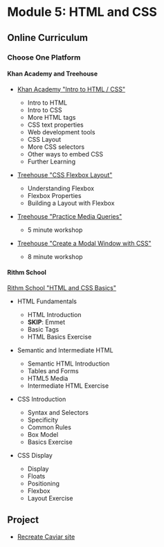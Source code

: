 # Module 5: HTML and CSS
## Online Curriculum

### Choose One Platform

  #### Khan Academy and Treehouse

  - [Khan Academy "Intro to HTML / CSS"](https://www.khanacademy.org/computing/computer-programming/html-css)
    - Intro to HTML
    - Intro to CSS
    - More HTML tags
    - CSS text properties
    - Web development tools
    - CSS Layout
    - More CSS selectors
    - Other ways to embed CSS
    - Further Learning

  - [Treehouse "CSS Flexbox Layout"](https://teamtreehouse.com/library/css-flexbox-layout)
	  - Understanding Flexbox
	  - Flexbox Properties
	  - Building a Layout with Flexbox

  - [Treehouse "Practice Media Queries"](https://teamtreehouse.com/library/practice-media-queries)
	  - 5 minute workshop

  - [Treehouse "Create a Modal Window with CSS"](https://teamtreehouse.com/library/create-a-modal-window-with-css-2)
	  - 8 minute workshop

  #### Rithm School
  [Rithm School "HTML and CSS Basics"](https://www.rithmschool.com/courses/html-css-fundamentals)
  - HTML Fundamentals
    - HTML Introduction
    - __SKIP__: Emmet
    - Basic Tags
    - HTML Basics Exercise

  - Semantic and Intermediate HTML
    - Semantic HTML Introduction
    - Tables and Forms
    - HTML5 Media
    - Intermediate HTML Exercise

  - CSS Introduction
    - Syntax and Selectors
    - Specificity
    - Common Rules
    - Box Model
    - Basics Exercise

  - CSS Display
    - Display
    - Floats
    - Positioning
    - Flexbox
    - Layout Exercise

## Project

  - [Recreate Caviar site](https://github.com/LearnersGuild/curriculum-app/tree/master/modules/Clone-Caviar)
